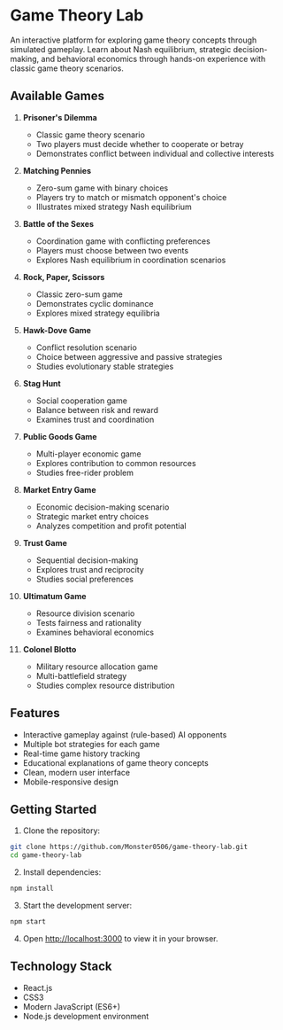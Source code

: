 # Game Theory Lab

An interactive platform for exploring game theory concepts through simulated gameplay. Learn about Nash equilibrium, strategic decision-making, and behavioral economics through hands-on experience with classic game theory scenarios.

## Available Games

1. **Prisoner's Dilemma**
   - Classic game theory scenario
   - Two players must decide whether to cooperate or betray
   - Demonstrates conflict between individual and collective interests

2. **Matching Pennies**
   - Zero-sum game with binary choices
   - Players try to match or mismatch opponent's choice
   - Illustrates mixed strategy Nash equilibrium

3. **Battle of the Sexes**
   - Coordination game with conflicting preferences
   - Players must choose between two events
   - Explores Nash equilibrium in coordination scenarios

4. **Rock, Paper, Scissors**
   - Classic zero-sum game
   - Demonstrates cyclic dominance
   - Explores mixed strategy equilibria

5. **Hawk-Dove Game**
   - Conflict resolution scenario
   - Choice between aggressive and passive strategies
   - Studies evolutionary stable strategies

6. **Stag Hunt**
   - Social cooperation game
   - Balance between risk and reward
   - Examines trust and coordination

7. **Public Goods Game**
   - Multi-player economic game
   - Explores contribution to common resources
   - Studies free-rider problem

8. **Market Entry Game**
   - Economic decision-making scenario
   - Strategic market entry choices
   - Analyzes competition and profit potential

9. **Trust Game**
   - Sequential decision-making
   - Explores trust and reciprocity
   - Studies social preferences

10. **Ultimatum Game**
    - Resource division scenario
    - Tests fairness and rationality
    - Examines behavioral economics

11. **Colonel Blotto**
    - Military resource allocation game
    - Multi-battlefield strategy
    - Studies complex resource distribution

## Features

- Interactive gameplay against (rule-based) AI opponents
- Multiple bot strategies for each game
- Real-time game history tracking
- Educational explanations of game theory concepts
- Clean, modern user interface
- Mobile-responsive design

## Getting Started

1. Clone the repository:
```bash
git clone https://github.com/Monster0506/game-theory-lab.git
cd game-theory-lab
```

2. Install dependencies:
```bash
npm install
```

3. Start the development server:
```bash
npm start
```

4. Open [http://localhost:3000](http://localhost:3000) to view it in your browser.

## Technology Stack

- React.js
- CSS3
- Modern JavaScript (ES6+)
- Node.js development environment
